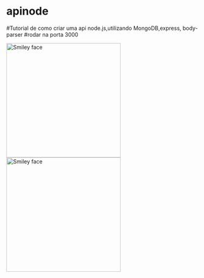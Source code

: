 # apinode
#Tutorial de como criar uma api node.js,utilizando MongoDB,express, body-parser
#rodar na porta 3000


<img src="smiley.gif" alt="Smiley face" width="300" height="auto">


<img src="smiley.gif" alt="Smiley face" width="300" height="auto">